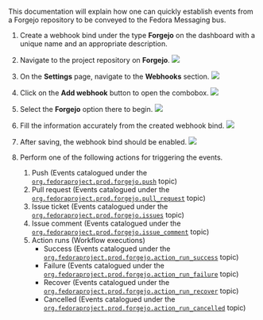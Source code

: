 This documentation will explain how one can quickly establish events from a
Forgejo repository to be conveyed to the Fedora Messaging bus.

1. Create a webhook bind under the type **Forgejo** on the dashboard with
   a unique name and an appropriate description.

2. Navigate to the project repository on **Forgejo**.
   ![](/imgs/fogo/1.png)

3. On the **Settings** page, navigate to the **Webhooks** section.
   ![](/imgs/fogo/2.png)

4. Click on the **Add webhook** button to open the combobox.
   ![](/imgs/fogo/3.png)

5. Select the **Forgejo** option there to begin.
   ![](/imgs/fogo/4.png)

6. Fill the information accurately from the created webhook bind.
   ![](/imgs/fogo/5.png)

7. After saving, the webhook bind should be enabled.
   ![](/imgs/fogo/6.png)

8. Perform one of the following actions for triggering the events.
   1. Push (Events catalogued under the [`org.fedoraproject.prod.forgejo.push`](https://apps.fedoraproject.org/datagrepper/v2/search?topic=org.fedoraproject.prod.forgejo.push) topic)
   2. Pull request (Events catalogued under the [`org.fedoraproject.prod.forgejo.pull_request`](https://apps.fedoraproject.org/datagrepper/v2/search?topic=org.fedoraproject.prod.forgejo.pull_request) topic)
   3. Issue ticket (Events catalogued under the [`org.fedoraproject.prod.forgejo.issues`](https://apps.fedoraproject.org/datagrepper/v2/search?topic=org.fedoraproject.prod.forgejo.issues) topic)
   4. Issue comment (Events catalogued under the [`org.fedoraproject.prod.forgejo.issue_comment`](https://apps.fedoraproject.org/datagrepper/v2/search?topic=org.fedoraproject.prod.forgejo.issue_comment) topic)
   5. Action runs (Workflow executions)
      - Success (Events catalogued under the [`org.fedoraproject.prod.forgejo.action_run_success`](https://apps.fedoraproject.org/datagrepper/v2/search?topic=org.fedoraproject.prod.forgejo.action_run_success) topic)
      - Failure (Events catalogued under the [`org.fedoraproject.prod.forgejo.action_run_failure`](https://apps.fedoraproject.org/datagrepper/v2/search?topic=org.fedoraproject.prod.forgejo.action_run_failure) topic)
      - Recover (Events catalogued under the [`org.fedoraproject.prod.forgejo.action_run_recover`](https://apps.fedoraproject.org/datagrepper/v2/search?topic=org.fedoraproject.prod.forgejo.action_run_recover) topic)
      - Cancelled (Events catalogued under the [`org.fedoraproject.prod.forgejo.action_run_cancelled`](https://apps.fedoraproject.org/datagrepper/v2/search?topic=org.fedoraproject.prod.forgejo.action_run_cancelled) topic)
